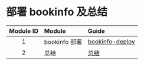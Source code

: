 # 部署 bookinfo 及总结

| Module ID | Module      | Guide                                 |
|:---------:|:------------|:--------------------------------------|
|     1     | bookinfo 部署 | [bookinfo-deploy](bookinfo-deploy.md) |
|     2     | 总结          | [总结](总结.md)                           |